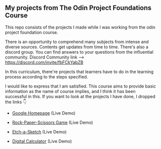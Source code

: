 ## My projects from The Odin Project Foundations Course

This repo consists of the projects I made while I was working from the odin project foundation course. 

There is an opportunity to comprehend many subjects from intense and diverse sources.
Contents get updates from time to time. There's also a discord group. You can find answers to your questions from the influential community. 
Discord Community link --> https://discord.com/invite/fbFCkYabZB

In this curriculum, there're projects that learners have to do in the learning process according to the steps specified.

I would like to express that I am satisfied. This course aims to provide basic information as the name of course implies, and I think it has been successful in this. If you want to look at the projects I have done, I dropped the links 👇


- [Google Homepage](https://ozerozturk.github.io/OdinProject-Foundations/Project-Google%20Homepage/index.html)  (Live Demo)

- [Rock-Paper-Scissors Game](https://ozerozturk.github.io/OdinProject-Foundations/Project-RockPaperScissors/index.html)  (Live Demo)

- [Etch-a-Sketch](https://ozerozturk.github.io/OdinProject-Foundations/Project-Etch-a-Sketch/index.html)  (Live Demo)

- [Digital Calculator](https://codepen.io/ozerozturk/full/QWdRbPZ)  (Live Demo)
